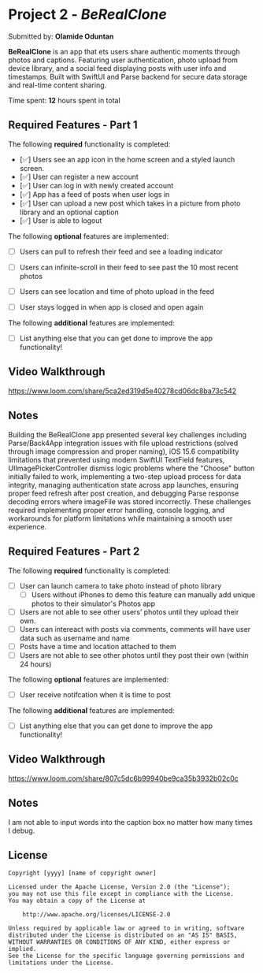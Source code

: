 # Project 2 - *BeRealClone*

Submitted by: **Olamide Oduntan**

**BeRealClone** is an app that ets users share authentic moments through photos and captions. Featuring user authentication, photo upload from device library, and a social feed displaying posts with user info and timestamps. Built with SwiftUI and Parse backend for secure data storage and real-time content sharing.

Time spent: **12** hours spent in total

## Required Features - Part 1

The following **required** functionality is completed:

- [✅] Users see an app icon in the home screen and a styled launch screen.
- [✅] User can register a new account
- [✅] User can log in with newly created account
- [✅] App has a feed of posts when user logs in
- [✅] User can upload a new post which takes in a picture from photo library and an optional caption	
- [✅] User is able to logout	
 
The following **optional** features are implemented:

- [ ] Users can pull to refresh their feed and see a loading indicator
- [ ] Users can infinite-scroll in their feed to see past the 10 most recent photos
- [ ] Users can see location and time of photo upload in the feed	
- [ ] User stays logged in when app is closed and open again	


The following **additional** features are implemented:

- [ ] List anything else that you can get done to improve the app functionality!

## Video Walkthrough
https://www.loom.com/share/5ca2ed319d5e40278cd06dc8ba73c542
 

## Notes

Building the BeRealClone app presented several key challenges including Parse/Back4App integration issues with file upload restrictions (solved through image compression and proper naming), iOS 15.6 compatibility limitations that prevented using modern SwiftUI TextField features, UIImagePickerController dismiss logic problems where the "Choose" button initially failed to work, implementing a two-step upload process for data integrity, managing authentication state across app launches, ensuring proper feed refresh after post creation, and debugging Parse response decoding errors where imageFile was stored incorrectly. These challenges required implementing proper error handling, console logging, and workarounds for platform limitations while maintaining a smooth user experience.


## Required Features - Part 2

The following **required** functionality is completed:

- [ ] User can launch camera to take photo instead of photo library
  - [ ] Users without iPhones to demo this feature can manually add unique photos to their simulator's Photos app
- [ ] Users are not able to see other users’ photos until they upload their own.
- [ ] Users can intereact with posts via comments, comments will have user data such as username and name
- [ ] Posts have a time and location attached to them
- [ ] Users are not able to see other photos until they post their own (within 24 hours)	
 
The following **optional** features are implemented:

- [ ] User receive notifcation when it is time to post

The following **additional** features are implemented:

- [ ] List anything else that you can get done to improve the app functionality!

## Video Walkthrough

https://www.loom.com/share/807c5dc6b99940be9ca35b3932b02c0c

## Notes

I am not able to input words into the caption box no matter how many times I debug.

## License

    Copyright [yyyy] [name of copyright owner]

    Licensed under the Apache License, Version 2.0 (the "License");
    you may not use this file except in compliance with the License.
    You may obtain a copy of the License at

        http://www.apache.org/licenses/LICENSE-2.0

    Unless required by applicable law or agreed to in writing, software
    distributed under the License is distributed on an "AS IS" BASIS,
    WITHOUT WARRANTIES OR CONDITIONS OF ANY KIND, either express or implied.
    See the License for the specific language governing permissions and
    limitations under the License.
